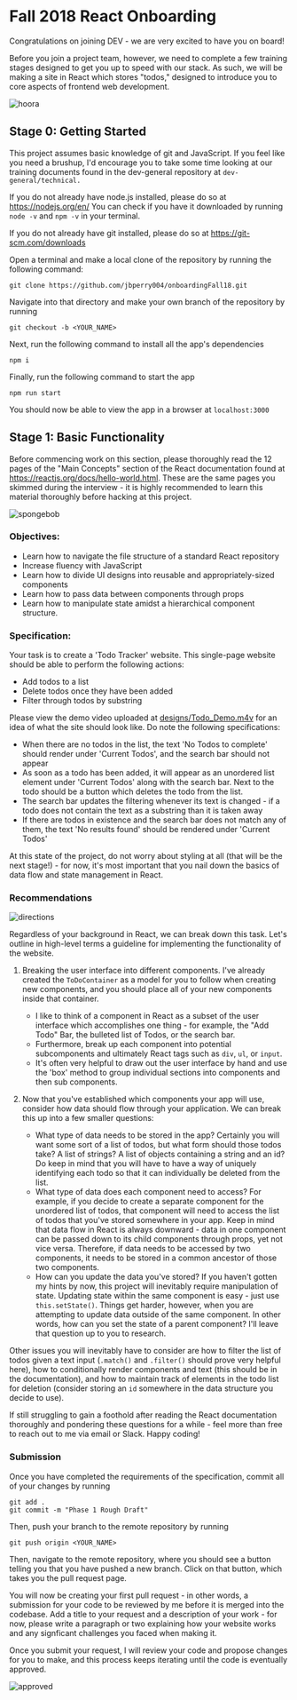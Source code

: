 # Fall 2018 React Onboarding

Congratulations on joining DEV - we are very excited to have you on board!

Before you join a project team, however, we need to complete a few training stages
designed to get you up to speed with our stack. As such, we will be making a
site in React which stores "todos," designed to introduce you to core aspects of
frontend web development.

<img src="https://media.giphy.com/media/yaR8Dux1s0fAI/giphy.gif" alt="hoora"/>

## Stage 0: Getting Started

This project assumes basic knowledge of git and JavaScript. If you feel like you need a brushup, I'd encourage you
to take some time looking at our training documents found in the dev-general repository at `dev-general/technical.`

If you do not already have node.js installed, please do so at https://nodejs.org/en/
You can check if you have it downloaded by running `node -v` and `npm -v` in your terminal.

If you do not already have git installed, please do so at https://git-scm.com/downloads

Open a terminal and make a local clone of the repository by running the following command:

```
git clone https://github.com/jbperry004/onboardingFall18.git
```

Navigate into that directory and make your own branch of the repository by running

```
git checkout -b <YOUR_NAME>
```

Next, run the following command to install all the app's dependencies

```
npm i
```

Finally, run the following command to start the app

```
npm run start
```

You should now be able to view the app in a browser at `localhost:3000`

## Stage 1: Basic Functionality

Before commencing work on this section, please thoroughly read the 12 pages of the "Main Concepts" section of the React documentation found at https://reactjs.org/docs/hello-world.html. These are the same pages you skimmed during the interview - it is highly recommended to learn this material thoroughly before hacking at this project.

<img src="https://media.giphy.com/media/WoWm8YzFQJg5i/giphy.gif" alt="spongebob" />

### Objectives:

- Learn how to navigate the file structure of a standard React repository
- Increase fluency with JavaScript
- Learn how to divide UI designs into reusable and appropriately-sized components
- Learn how to pass data between components through props
- Learn how to manipulate state amidst a hierarchical component structure.

### Specification:

Your task is to create a 'Todo Tracker' website. This single-page website should be able to perform the following actions:

- Add todos to a list
- Delete todos once they have been added
- Filter through todos by substring

Please view the demo video uploaded at [designs/Todo_Demo.m4v](designs/Todo_Demo.m4v) for an idea of what the site should look like. Do note the following
specifications:

- When there are no todos in the list, the text 'No Todos to complete' should render under 'Current Todos', and the search bar should not appear
- As soon as a todo has been added, it will appear as an unordered list element under 'Current Todos' along with the search bar. Next to the todo should be a button which deletes the todo from the list.
- The search bar updates the filtering whenever its text is changed - if a todo does not contain the text as a substring than it is taken away
- If there are todos in existence and the search bar does not match any of them, the text 'No results found' should be rendered under 'Current Todos'

At this state of the project, do not worry about styling at all (that will be the next stage!) - for now, it's most important
that you nail down the basics of data flow and state management in React.

### Recommendations

<img src="https://media.giphy.com/media/xT1R9Z8f7YIpYjLvcA/giphy.gif" alt="directions" />

Regardless of your background in React, we can break down this task. Let's outline in high-level terms a guideline for implementing the functionality of the website.

1. Breaking the user interface into different components. I've already created the `ToDoContainer` as a model for you to follow when creating new components, and you should place all of your new components inside that container.

   - I like to think of a component in React as a subset of the user interface which accomplishes one thing - for example, the "Add Todo" Bar, the bulleted list of Todos, or the search bar.
   - Furthermore, break up each component into potential subcomponents and ultimately React tags such as `div`, `ul`, or `input`.
   - It's often very helpful to draw out the user interface by hand and use the 'box' method to group individual sections into components and then sub components.

2. Now that you've established which components your app will use, consider how data should flow through your application. We can break this up into a few smaller questions:
   - What type of data needs to be stored in the app? Certainly you will want some sort of a list of todos, but what form should those todos take? A list of strings? A list of objects containing a string and an id? Do keep in mind that you will have to have a way of uniquely identifying each todo so that it can individually be deleted from the list.
   - What type of data does each component need to access? For example, if you decide to create a separate component for the unordered list of todos, that component will need to access the list of todos that you've stored somewhere in your app. Keep in mind that data flow in React is always downward - data in one component can be passed down to its child components through props, yet not vice versa. Therefore, if data needs to be accessed by two components, it needs to be stored in a common ancestor of those two components.
   - How can you update the data you've stored? If you haven't gotten my hints by now, this project will inevitably require manipulation of state. Updating state within the same component is easy - just use `this.setState()`. Things get harder, however, when you are attempting to update data outside of the same component. In other words, how can you set the state of a parent component? I'll leave that question up to you to research.

Other issues you will inevitably have to consider are how to filter the list of todos given a text input (`.match()` and `.filter()` should prove very helpful here), how to conditionally render components and text (this should be in the documentation), and how to maintain track of elements in the todo list for deletion (consider storing an `id` somewhere in the data structure you decide to use).

If still struggling to gain a foothold after reading the React documentation thoroughly and pondering these questions for a while - feel more than free to reach out to me via email or Slack. Happy coding!

### Submission

Once you have completed the requirements of the specification, commit all of your changes by running

```
git add .
git commit -m "Phase 1 Rough Draft"
```

Then, push your branch to the remote repository by running

```
git push origin <YOUR_NAME>
```

Then, navigate to the remote repository, where you should see a button telling you that you have pushed a new branch. Click on that button, which takes you the pull request page.

You will now be creating your first pull request - in other words, a submission for your code to be reviewed by me before it is merged into the codebase. Add a title to your request and a description of your work - for now, please write a paragraph or two explaining how your website works and any signficant challenges you faced when making it.

Once you submit your request, I will review your code and propose changes for you to make, and this process keeps iterating until the code is eventually approved.

<img src="https://media.giphy.com/media/3ov9kbFQpQc1oAZEs0/giphy.gif" alt="approved" />
